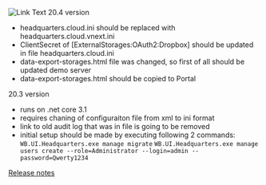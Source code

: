 ![Link Text](https://build.mysurvey.solutions/app/rest/builds/buildType:(id:CI_Package)/statusIcon)
20.4 version
- headquarters.cloud.ini should be replaced with headquarters.cloud.vnext.ini
- ClientSecret of [ExternalStorages:OAuth2:Dropbox] should be updated in file headquarters.cloud.ini
- data-export-storages.html file was changed, so first of all should be updated demo server
- data-export-storages.html should be copied to Portal

20.3 version
- runs on .net core 3.1
- requires chaning of configuraiton file from xml to ini format
- link to old audit log that was in file is going to be removed
- initial setup should be made by executing following 2 commands:
`WB.UI.Headquarters.exe manage migrate`
`WB.UI.Headquarters.exe manage users create --role=Administrator --login=admin --password=Qwerty1234`

[Release notes](https://github.com/surveysolutions/surveysolutions/wiki/Release-notes)
